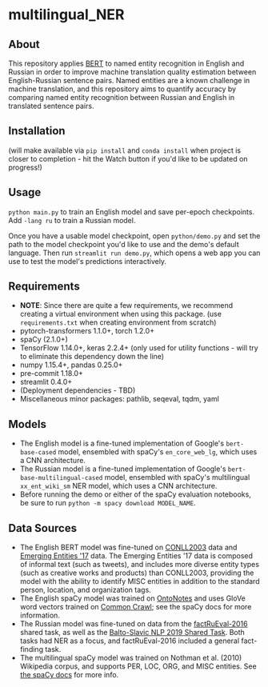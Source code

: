 # multilingual_NER

## About

This repository applies [BERT](https://github.com/google-research/bert) to named entity recognition in English and Russian in order to improve machine translation quality estimation between English-Russian sentence pairs. Named entities are a known challenge in machine translation, and this repository aims to quantify accuracy by comparing named entity recognition between Russian and English in translated sentence pairs.

## Installation

(will make available via `pip install` and `conda install` when project is closer to completion - hit the Watch button if you'd like to be updated on progress!)

## Usage

`python main.py` to train an English model and save per-epoch checkpoints.
Add `-lang ru` to train a Russian model.

Once you have a usable model checkpoint, open `python/demo.py` and set the path to the model checkpoint you'd like to use and the demo's default language. Then run `streamlit run demo.py`, which opens a web app you can use to test the model's predictions interactively.

## Requirements

- **NOTE**: Since there are quite a few requirements, we recommend creating a virtual environment when using this package. (use `requirements.txt` when creating environment from scratch)
- pytorch-transformers 1.1.0+, torch 1.2.0+
- spaCy (2.1.0+)
- TensorFlow 1.14.0+, keras 2.2.4+ (only used for utility functions - will try to eliminate this dependency down the line)
- numpy 1.15.4+, pandas 0.25.0+
- pre-commit 1.18.0+
- streamlit 0.4.0+
- (Deployment dependencies - TBD)
- Miscellaneous minor packages: pathlib, seqeval, tqdm, yaml

## Models

- The English model is a fine-tuned implementation of Google's `bert-base-cased` model, ensembled with spaCy's `en_core_web_lg`, which uses a CNN architecture.
- The Russian model is a fine-tuned implementation of Google's `bert-base-multilingual-cased` model, ensembled with spaCy's multilingual `xx_ent_wiki_sm` NER model, which uses a CNN architecture.
- Before running the demo or either of the spaCy evaluation notebooks, be sure to run `python -m spacy download MODEL_NAME`.

## Data Sources

- The English BERT model was fine-tuned on [CONLL2003](http://aclweb.org/anthology/W03-0419) data and [Emerging Entities '17](https://noisy-text.github.io/2017/emerging-rare-entities.html) data. The Emerging Entities '17 data is composed of informal text (such as tweets), and includes more diverse entity types (such as creative works and products) than CONLL2003, providing the model with the ability to identify MISC entities in addition to the standard person, location, and organization tags.
- The English spaCy model was trained on [OntoNotes](https://catalog.ldc.upenn.edu/LDC2013T19) and uses GloVe word vectors trained on [Common Crawl](https://commoncrawl.org/); see the spaCy docs for more information.
- The Russian model was fine-tuned on data from the [factRuEval-2016](https://github.com/dialogue-evaluation/factRuEval-2016/) shared task, as well as the [Balto-Slavic NLP 2019 Shared Task](http://bsnlp.cs.helsinki.fi/shared_task.html). Both tasks had NER as a focus, and factRuEval-2016 included a general fact-finding task.
- The multilingual spaCy model was trained on Nothman et al. (2010) Wikipedia corpus, and supports PER, LOC, ORG, and MISC entities. See [the spaCy docs](https://spacy.io/models/xx) for more info.
